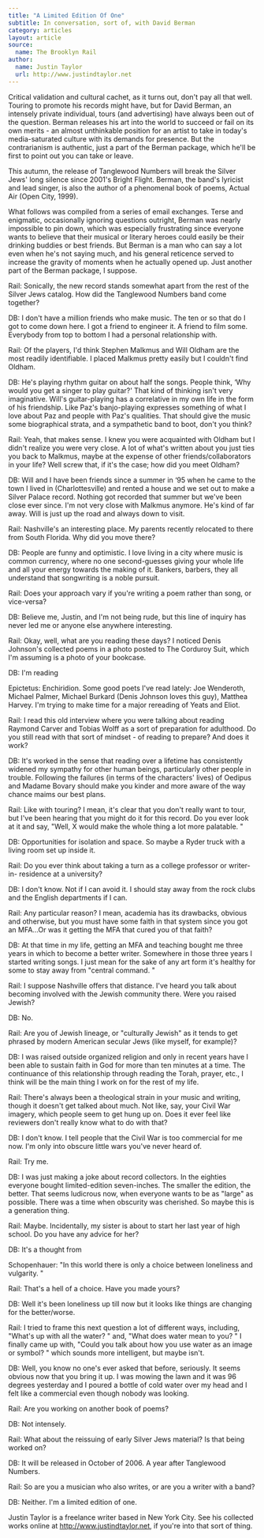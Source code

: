 ```yaml
---
title: "A Limited Edition Of One"
subtitle: In conversation, sort of, with David Berman
category: articles
layout: article
source: 
  name: The Brooklyn Rail
author: 
  name: Justin Taylor
  url: http://www.justindtaylor.net
---
```


Critical validation and cultural cachet, as it turns out, don't pay all that well. Touring to promote his records might have, but for David Berman, an intensely private individual, tours (and advertising) have always been out of the question. Berman releases his art into the world to succeed or fail on its own merits - an almost unthinkable position for an artist to take in today's media-saturated culture with its demands for presence. But the contrarianism is authentic, just a part of the Berman package, which he'll be first to point out you can take or leave.

This autumn, the release of Tanglewood Numbers will break the Silver Jews' long silence since 2001's Bright Flight. Berman, the band's lyricist and lead singer, is also the author of a phenomenal book of poems, Actual Air (Open City, 1999).

What follows was compiled from a series of email exchanges. Terse and enigmatic, occasionally ignoring questions outright, Berman was nearly impossible to pin down, which was especially frustrating since everyone wants to believe that their musical or literary heroes could easily be their drinking buddies or best friends. But Berman is a man who can say a lot even when he's not saying much, and his general reticence served to increase the gravity of moments when he actually opened up. Just another part of the Berman package, I suppose.

Rail: Sonically, the new record stands somewhat apart from the rest of the Silver Jews catalog. How did the Tanglewood Numbers band come together?

DB: I don't have a million friends who make music. The ten or so that do I got to come down here. I got a friend to engineer it. A friend to film some. Everybody from top to bottom I had a personal relationship with.

Rail: Of the players, I'd think Stephen Malkmus and Will Oldham are the most readily identifiable. I placed Malkmus pretty easily but I couldn't find Oldham.

DB: He's playing rhythm guitar on about half the songs. People think, ‘Why would you get a singer to play guitar?' That kind of thinking isn't very imaginative. Will's guitar-playing has a correlative in my own life in the form of his friendship. Like Paz's banjo-playing expresses something of what I love about Paz and people with Paz's qualities. That should give the music some biographical strata, and a sympathetic band to boot, don't you think?

Rail: Yeah, that makes sense. I knew you were acquainted with Oldham but I didn't realize you were very close. A lot of what's written about you just ties you back to Malkmus, maybe at the expense of other friends/collaborators in your life? Well screw that, if it's the case; how did you meet Oldham?

DB: Will and I have been friends since a summer in ‘95 when he came to the town I lived in (Charlottesville) and rented a house and we set out to make a Silver Palace record. Nothing got recorded that summer but we've been close ever since. I'm not very close with Malkmus anymore. He's kind of far away. Will is just up the road and always down to visit.

Rail: Nashville's an interesting place. My parents recently relocated to there from South Florida. Why did you move there?

DB: People are funny and optimistic. I love living in a city where music is common currency, where no one second-guesses giving your whole life and all your energy towards the making of it. Bankers, barbers, they all understand that songwriting is a noble pursuit.

Rail: Does your approach vary if you're writing a poem rather than song, or vice-versa?

DB: Believe me, Justin, and I'm not being rude, but this line of inquiry has never led me or anyone else anywhere interesting.

Rail: Okay, well, what are you reading these days? I noticed Denis Johnson's collected poems in a photo posted to The Corduroy Suit, which I'm assuming is a photo of your bookcase.

DB: I'm reading 

Epictetus: Enchiridion. Some good poets I've read lately: Joe Wenderoth, Michael Palmer, Michael Burkard (Denis Johnson loves this guy), Matthea Harvey. I'm trying to make time for a major rereading of Yeats and Eliot.

Rail: I read this old interview where you were talking about reading Raymond Carver and Tobias Wolff as a sort of preparation for adulthood. Do you still read with that sort of mindset - of reading to prepare? And does it work?

DB: It's worked in the sense that reading over a lifetime has consistently widened my sympathy for other human beings, particularly other people in trouble. Following the failures (in terms of the characters' lives) of Oedipus and Madame Bovary should make you kinder and more aware of the way chance maims our best plans.

Rail: Like with touring? I mean, it's clear that you don't really want to tour, but I've been hearing that you might do it for this record. Do you ever look at it and say, "Well, X would make the whole thing a lot more palatable. "

DB: Opportunities for isolation and space. So maybe a Ryder truck with a living room set up inside it.

Rail: Do you ever think about taking a turn as a college professor or writer-in- residence at a university?

DB: I don't know. Not if I can avoid it. I should stay away from the rock clubs and the English departments if I can.

Rail: Any particular reason? I mean, academia has its drawbacks, obvious and otherwise, but you must have some faith in that system since you got an MFA…Or was it getting the MFA that cured you of that faith?

DB: At that time in my life, getting an MFA and teaching bought me three years in which to become a better writer. Somewhere in those three years I started writing songs. I just mean for the sake of any art form it's healthy for some to stay away from "central command. "

Rail: I suppose Nashville offers that distance. I've heard you talk about becoming involved with the Jewish community there. Were you raised Jewish?

DB: No.

Rail: Are you of Jewish lineage, or "culturally Jewish" as it tends to get phrased by modern American secular Jews (like myself, for example)?

DB: I was raised outside organized religion and only in recent years have I been able to sustain faith in God for more than ten minutes at a time. The continuance of this relationship through reading the Torah, prayer, etc., I think will be the main thing I work on for the rest of my life.

Rail: There's always been a theological strain in your music and writing, though it doesn't get talked about much. Not like, say, your Civil War imagery, which people seem to get hung up on. Does it ever feel like reviewers don't really know what to do with that?

DB: I don't know. I tell people that the Civil War is too commercial for me now. I'm only into obscure little wars you've never heard of.

Rail: Try me.

DB: I was just making a joke about record collectors. In the eighties everyone bought limited-edition seven-inches. The smaller the edition, the better. That seems ludicrous now, when everyone wants to be as "large" as possible. There was a time when obscurity was cherished. So maybe this is a generation thing.

Rail: Maybe. Incidentally, my sister is about to start her last year of high school. Do you have any advice for her?

DB: It's a thought from 

Schopenhauer: "In this world there is only a choice between loneliness and vulgarity. "

Rail: That's a hell of a choice. Have you made yours?

DB: Well it's been loneliness up till now but it looks like things are changing for the better/worse.

Rail: I tried to frame this next question a lot of different ways, including, "What's up with all the water? " and, "What does water mean to you? " I finally came up with, "Could you talk about how you use water as an image or symbol? " which sounds more intelligent, but maybe isn't.

DB: Well, you know no one's ever asked that before, seriously. It seems obvious now that you bring it up. I was mowing the lawn and it was 96 degrees yesterday and I poured a bottle of cold water over my head and I felt like a commercial even though nobody was looking.

Rail: Are you working on another book of poems?

DB: Not intensely.

Rail: What about the reissuing of early Silver Jews material? Is that being worked on?

DB: It will be released in October of 2006. A year after Tanglewood Numbers.

Rail: So are you a musician who also writes, or are you a writer with a band?

DB: Neither. I'm a limited edition of one.

Justin Taylor is a freelance writer based in New York City. See his collected works online at http://www.justindtaylor.net, if you're into that sort of thing. 